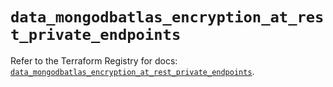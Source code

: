# `data_mongodbatlas_encryption_at_rest_private_endpoints`

Refer to the Terraform Registry for docs: [`data_mongodbatlas_encryption_at_rest_private_endpoints`](https://registry.terraform.io/providers/mongodb/mongodbatlas/1.22.0/docs/data-sources/encryption_at_rest_private_endpoints).
